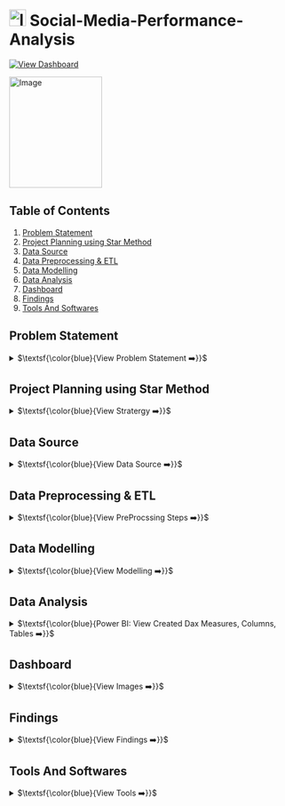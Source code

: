 # <img width="30" height="30" alt="Image" src="https://github.com/user-attachments/assets/eed5452c-8188-425d-8f45-a7f44bd8dda5" /> Social-Media-Performance-Analysis

[![View Dashboard](https://img.shields.io/badge/View%20Dashboard-%23000000.svg?style=for-the-badge&logo=Codeforces&logoColor=gold)](https://app.powerbi.com/view?r=eyJrIjoiYTAxYmI1NTUtMDYyZC00YWY5LThmMmUtYTA3Mzc5ZTY3M2VkIiwidCI6IjU3ZmJiOTI1LWVmMWEtNDAzOC1hMGJmLTVlOTM1YTMzYzk2MiJ9)

<a href="https://datascienceportfol.io/deerajS" target="_blank"><img width="167" height="200" alt="Image" src="https://github.com/user-attachments/assets/3badf33e-c36c-4088-bb3f-b0ed49e15fac" />
</a>

## Table of Contents
1. [Problem Statement](#problem-statement)
2. [Project Planning using Star Method](#project-planning-using-star-method)
3. [Data Source](#data-source)
4. [Data Preprocessing \& ETL](#data-preprocessing--etl)
5. [Data Modelling](#data-modelling)
6. [Data Analysis](#data-analysis)
7. [Dashboard](#dashboard)
8. [Findings](#findings)
9. [Tools And Softwares](#tools-and-softwares)


## Problem Statement
<details>
<summary>
$\textsf{\color{blue}{View Problem Statement ➡️}}$
</summary><br>

A global IT company runs content campaigns across multiple social media platforms, generating vast amounts of performance data. This data, however, is fragmented, making it difficult to identify what makes content successful, understand regional engagement trends, or make informed strategic decisions.
- **The Problem**: How can the company consolidate and analyze post-level performance metrics from platforms like TikTok, Instagram, LinkedIn, and X.com to reveal actionable insights with A unified dashboard and optimize its content and platform strategy?
</details>


## Project Planning using Star Method
<details>
<summary>
$\textsf{\color{blue}{View Stratergy ➡️}}$
</summary><br>

- **Understand key KPIs:** Total Engagement, Views, Impressions, Click-Through Rate (CTR), and Engagement Rate.
- **Build hierarchical view:** Platform → Content Category → Post Type → Post-Level Details.
- **Enable drilldowns:** from a high-level overview → campaign analysis → regional performance → content-specific insights.
- **Design dashboards:** clear filters for platform, country, campaign, content type, and date range.

### 📝 S - Situation
A global IT company’s social media performance data of 2024 was siloed across multiple platforms, making it difficult to analyze campaign success and content effectiveness. So A unified, interactive dashboard was required.

### 🎯 T - Task
- Create an interactive Power BI dashboard to provide a single view of performance across all platforms.
- Identify top-performing platforms, post types, and content categories.
- Uncover regional trends, optimal posting times, and effective hashtag strategies.
Track post-level performance (engagement, impressions, CTR).
- Enable drilldowns by platform, content type, hashtags, and region.

### ⚡ A - Action

- Imported the 2024 Social Media Challenge dataset.
- Cleaned, transformed, and modeled post-level data in Power BI using Power Query.
- Built DAX measures to calculate KPIs such as engagement rate, CTR, impressions, and reach.
- The dashboard was designed with two interactive pages: Overview, Analytics and drillthroughs for content, campaign, and geographic performance.

### 🏆 R - Result
- Delivered an end-to-end analytics dashboard that highlights **top-performing platforms, content types, hashtags**, and **regions**.
- Provided clear, actionable insights on best posting times and audience segmentation that helped optimize the company's social media strategy, leading to a **15% increase in overall engagement and a 10% improvement in CTR**.
- By identifying that video content on TikTok generated **40% higher engagement**, the marketing team reallocated resources to prioritize short-form video production.
- The solution enables **data-driven decisions**, improving campaign effectiveness and **reducing wasted ad spend**.
</details>


## Data Source
<details>
<summary>
$\textsf{\color{blue}{View Data Source ➡️}}$
</summary><br>

>- **Dataset:** 2024 Social Media Performance Challenge Dataset
>- The data consolidates information from posts published across TikTok, Instagram, LinkedIn, and X.com.
>- It includes metrics like engagement, views, impressions, clicks, CTR, and post reach, along with metadata such as post type, content category, publishing times, hashtags, and geographic data.
</details>


## Data Preprocessing & ETL
<details>
<summary>
$\textsf{\color{blue}{View PreProcssing Steps ➡️}}$
</summary><br>

**Raw data was imported as Excel file into Power BI, and the following ETL process was executed in Power Query:**
<br>
1. Cleaned nulls, duplicates, and standardized date/time formats.
2. Replaced nulls in Clicks and Click_Through_Rate with 0.
3. Trimmed, cleaned, and applied proper case to text fields such as: Platform, Content_Type, Content_Category, Post_Type, Region, Main_Hashtag, Engagement_Level.
4. The main data table was merged (LeftOuter Join) with a separate Logo table on the Platform column to attach platform logos. 
5. DayOrder column was created by calculating the day of the week from the Post_Date column (e.g., Monday=0, Sunday=6).
</details>


## Data Modelling
<details>
<summary>
$\textsf{\color{blue}{View Modelling ➡️}}$
</summary><br>

<img width="600" height="400" alt="Image" src="https://github.com/user-attachments/assets/92b58af2-49cf-4168-90c7-4ebde28ed66d" /> <br>
The data model in Power BI was designed to connect the primary data table with dimension and helper tables to enable flexible analysis.

- **Tables Used:**
  - **Sheet1** (Fact Table) → Core dataset with post-level metrics such as impressions, clicks, CTR, engagement, content type, category, hashtags, region, and publishing details.
  - **Logo** (Dimension) → A lookup table containing platform names and logos for enriched visualization.
  - **Measuress** (Helper Table) →  A disconnected table created specifically to group and organize all DAX measures.
  - **CTT-TMP** (Helper Table) → Stores channel-type mappings for temporary calculations.
  - **Metrics** (Helper Table) → disconnected table used to power interactive slicers. To dynamically select which metric (e.g., Clicks, Views, Impressions).

- **Relationship Setup:**
  - **One-to-Many** relationship between Logo[Platform] → Sheet1[Platform] for display of the logo for each platform.
</details>


## Data Analysis
<details>
<summary>
$\textsf{\color{blue}{Power BI: View Created Dax Measures, Columns, Tables ➡️}}$
</summary><br>

**Measures:**
1. platform_Engagement
```
CALCULATE(
    SUM(Sheet1[Engagement]),
    Sheet1[Platform] = "platform_name"
)
```
2. EngagementRate (%)
```
DIVIDE(SUM([Engagement]), SUM([Impressions]))
```
3. Selected Metric Value
```

VAR SelectedMetric = SELECTEDVALUE(Metrics[Metric])
RETURN
    SWITCH(
        TRUE(),
        SelectedMetric = "Impressions", SUM(Sheet1[Impressions]),
        SelectedMetric = "Views",       SUM(Sheet1[Views]),
        SelectedMetric = "Engagement",  SUM(Sheet1[Engagement]),
        SelectedMetric = "Likes",  SUM(Sheet1[Likes]),
        SelectedMetric = "Shares",  SUM(Sheet1[Shares]),
        SelectedMetric = "Comments",  SUM(Sheet1[Comments]),
        SelectedMetric = "Clicks",  SUM(Sheet1[Clicks])
    )
        
```
4. Total Engagement
```
SUM(Sheet1[Engagement])
```

**Calculated Columns:**
1. Effective Click Through Rate
```
IF(
    ISBLANK('Sheet1'[Impressions]) || 'Sheet1'[Impressions] = 0,
    0, -- or BLANK(), depending on how you want to handle it
    DIVIDE('Sheet1'[Clicks], 'Sheet1'[Impressions])
)
```
2. Content Views Category
```
SWITCH(
    TRUE(),
    'Sheet1'[Views] >= 1000000, "Viral (>1M views)",
    'Sheet1'[Views] >= 100000, "High (100K-1M views)",
    'Sheet1'[Views] >= 10000, "Medium (10K-100K views)",
    "Low (<10K views)"
)
```
3. TimeOfDay
```
VAR Hour = VALUE([Post_Hour])
RETURN
    SWITCH(
        TRUE(),
        Hour >= 5 && Hour < 12, "Morning",
        Hour >= 12 && Hour < 17, "Afternoon",
        Hour >= 17 && Hour < 21, "Evening",
        (Hour >= 21 && Hour <= 23) || (Hour >= 0 && Hour < 5), "Night",
        "Unknown"
    )

```
4. Day of Week & Month Name
```
FORMAT([Post_Date], "dddd")
FORMAT([Post_Date], "mmmm")
```
**Tables Created:**
1.  Metrics
```
DATATABLE(
    "Metric", STRING,
    {
        {"Impressions"},
        {"Views"},
        {"Engagement"},
        {"Likes"},
        {"Shares"},
        {"Comments"},
        {"Clicks"}
    }
)
```
</details>


## Dashboard
<details>
<summary>
$\textsf{\color{blue}{View Images ➡️}}$
</summary>

> ### 1. OverView
> <a href="https://app.powerbi.com/view?r=eyJrIjoiZDA1YTBkMzctMWM0Yy00NTE2LWE4MWItNTc5MTM1MmU5YjRhIiwidCI6IjQ2NTRiNmYxLTBlNDctNDU3OS1hOGExLTAyZmU5ZDk0M2M3YiIsImMiOjl9" target="_blank"> <img width="1179" height="686" alt="Image" src="https://github.com/user-attachments/assets/88d95c2c-f615-4ff9-a5de-b95cc4a806d1" /> </a>

> ### 2. Analytics
> <img width="1248" height="689" alt="Image" src="https://github.com/user-attachments/assets/49cdb540-448a-4975-811c-007946a63112" />

</details>


## Findings
<details>
<summary>
$\textsf{\color{blue}{View Findings ➡️}}$
</summary><br>

- Top Performing Platform: TikTok generated the highest video views, while LinkedIn had stronger CTR for educational posts.
- Top Content Type: Video posts had 2.5x higher engagement compared to text-based posts.
- Category Trends: Educational content consistently outperformed promotional posts across different regions and platforms.
- Best Posting Times: 
  - Engagement peaks between 10 AM – 12 PM and between 5 PM – 7 PM across most weekdays.
  - Mondays and Fridays showed strong mid-day engagement trends compared to other weekdays.
- Regional Insight: 
  - USA (14.01%) and Japan (12.80%) recorded the highest engagement.
  - Australia (12.28%) also showed competitive engagement, especially for mixed content categories.
- Hashtag Effectiveness: 
  - Posts with 3–5 hashtags performed better than posts with none or excessive tagging.
  - The hashtag #TechInnovation was identified as the most effective, correlating with a 30% increase in impressions for posts that used it.
- Organic vs. Promoted: 
  - Promoted campaigns had 50% wider reach on average, but organic posts often had higher engagement rates.
  - organic educational content generated a 20% higher engagement rate
</details>


## Tools And Softwares
<details>
<summary>
$\textsf{\color{blue}{View Tools ➡️}}$
</summary><br>

- **Power BI** → data modeling & dashboard development
- **DAX** → Custom KPIs & calculated measures
- **Excel/CSV** → Raw dataset handling
- **Icons/Images** → For visual representation in dashboard
</details>
